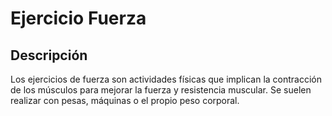 # Ejercicio Fuerza

## Descripción
Los ejercicios de fuerza son actividades físicas que implican la contracción de los músculos para mejorar la fuerza y resistencia muscular. Se suelen realizar con pesas, máquinas o el propio peso corporal.

